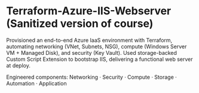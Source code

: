 # Terraform-Azure-IIS-Webserver (Sanitized version of course)
Provisioned an end-to-end Azure IaaS environment with Terraform, automating networking (VNet, Subnets, NSG), compute (Windows Server VM + Managed Disk), and security (Key Vault). Used storage-backed Custom Script Extension to bootstrap IIS, delivering a functional web server at deploy.

Engineered components: Networking · Security · Compute · Storage · Automation · Application

